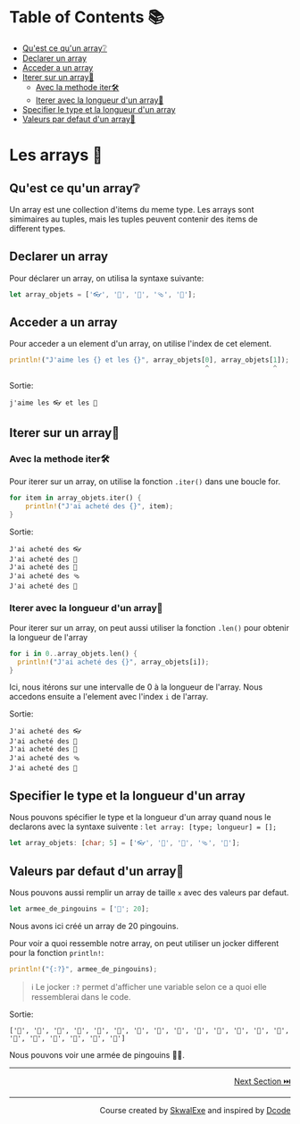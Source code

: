 # Table of Contents 📚
- [Qu'est ce qu'un array❔](#quest-ce-quun-array)
- [Declarer un array](#declarer-un-array)
- [Acceder a un array](#acceder-a-un-array)
- [Iterer sur un array🔁](#iterer-sur-un-array)
  - [Avec la methode iter🛠️](#avec-la-methode-iter️)
  - [Iterer avec la longueur d'un array🔢](#iterer-avec-la-longueur-dun-array)
- [Specifier le type et la longueur d'un array](#specifier-le-type-et-la-longueur-dun-array)
- [Valeurs par defaut d'un array🐧](#valeurs-par-defaut-dun-array)

# Les arrays 📜
## Qu'est ce qu'un array❔
Un array est une collection d'items du meme type. Les arrays sont simimaires au tuples, mais les tuples peuvent contenir des items de different types.
## Declarer un array 
Pour déclarer un array, on utilisa la syntaxe suivante:
```rust 
let array_objets = ['👓', '👕', '🧽', '🩴', '🧲'];
```

## Acceder a un array
Pour acceder a un element d'un array, on utilise l'index de cet element.
```rust
println!("J'aime les {} et les {}", array_objets[0], array_objets[1]);
                                                 ^                ^
```
Sortie: 
```
j'aime les 👓 et les 👕
```

## Iterer sur un array🔁
### Avec la methode iter🛠️
Pour iterer sur un array, on utilise la fonction `.iter()` dans une boucle for.
```rust
for item in array_objets.iter() {
    println!("J'ai acheté des {}", item);
}
```
Sortie: 
```
J'ai acheté des 👓
J'ai acheté des 👕
J'ai acheté des 🧽
J'ai acheté des 🩴
J'ai acheté des 🧲
```
### Iterer avec la longueur d'un array🔢
Pour iterer sur un array, on peut aussi utiliser la fonction `.len()` pour obtenir la longueur de l'array 
```rust
for i in 0..array_objets.len() {
  println!("J'ai acheté des {}", array_objets[i]);
}
```
Ici, nous itérons sur une intervalle de 0 à la longueur de l'array.
Nous accedons ensuite a l'element avec l'index `i` de l'array.

Sortie: 
``` 
J'ai acheté des 👓
J'ai acheté des 👕
J'ai acheté des 🧽
J'ai acheté des 🩴
J'ai acheté des 🧲
```

## Specifier le type et la longueur d'un array
Nous pouvons spécifier le type et la longueur d'un array quand nous le declarons avec la syntaxe suivente : `let array: [type; longueur] = [];`
```rust
let array_objets: [char; 5] = ['👓', '👕', '🧽', '🩴', '🧲'];
```
## Valeurs par defaut d'un array🐧
Nous pouvons aussi remplir un array de taille `x` avec des valeurs par defaut.
```rust
let armee_de_pingouins = ['🐧'; 20];
```
Nous avons ici créé un array de 20 pingouins.

Pour voir a quoi ressemble notre array, on peut utiliser un jocker different pour la fonction `println!`: 
```rust
println!("{:?}", armee_de_pingouins);
```
> ℹ️ Le jocker `:?` permet d'afficher une variable selon ce a quoi elle ressemblerai dans le code.

Sortie:
```
['🐧', '🐧', '🐧', '🐧', '🐧', '🐧', '🐧', '🐧', '🐧', '🐧', '🐧', '🐧', '🐧', '🐧', '🐧', '🐧', '🐧', '🐧', '🐧', '🐧']
```
Nous pouvons voir une armée de pingouins 🔫🐧.
 

---

<p align="right"><a href="../les-methodes-struct">Next Section ⏭️</a></p>


---

<p align="right">Course created by <a href="https://github.com/SkwalExe/" target="_blank">SkwalExe</a> and inspired by <a href="https://www.youtube.com/watch?v=vOMJlQ5B-M0&list=PLVvjrrRCBy2JSHf9tGxGKJ-bYAN_uDCUL" target="_blank">Dcode</a></p>
